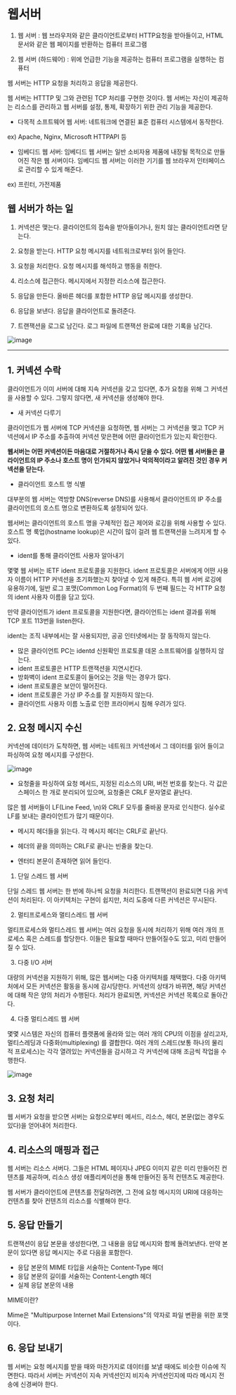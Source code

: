 웹서버
==

1. 웹 서버 : 웹 브라우저와 같은 클라이언트로부터 HTTP요청을 받아들이고, HTML 문서와 같은 웹 페이지를 반환하는 컴퓨터 프로그램


2. 웹 서버 (하드웨어) : 위에 언급한 기능을 제공하는 컴퓨터 프로그램을 실행하는 컴퓨터


웹 서버는 HTTP 요청을 처리하고 응답을 제공한다.

웹 서버는 HTTTP 및 그와 관련된 TCP 처리를 구현한 것이다. 웹 서버는 자신이 제공하는 리소스를 관리하고 웹 서버를 설정, 통제, 확장하기 위한 관리 기능을 제공한다.

- 다목적 소프트웨어 웹 서버: 네트워크에 연결된 표준 컴퓨터 시스템에서 동작한다.

ex) Apache, Nginx, Microsoft HTTPAPI 등

- 임베디드 웹 서버: 임베디드 웹 서버는 일반 소비자용 제품에 내장될 목적으로 만들어진 작은 웹 서버이다. 임베디드 웹 서버는 이러한 기기를 웹 브라우저 인터페이스로 관리할 수 있게 해준다.

ex) 프린터, 가전제품

웹 서버가 하는 일 
- 

1. 커넥션은 맺는다. 클라이언트의 접속을 받아들이거나, 원치 않는 클라이언트라면 닫는다.

2. 요청을 받는다. HTTP 요청 메시지를 네트워크로부터 읽어 들인다.

3. 요청을 처리한다. 요청 메시지를 해석하고 행동을 취한다.

4. 리소스에 접근한다. 메시지에서 지정한 리소스에 접근한다.

5. 응답을 만든다. 올바른 헤더를 포함한 HTTP 응답 메시지를 생성한다.

6. 응답을 보낸다. 응답을 클라이언트로 돌려준다.

7. 트랜잭션을 로그로 남긴다. 로그 파일에 트랜잭션 완료에 대한 기록을 남긴다.



![image](https://user-images.githubusercontent.com/70934609/107884262-61d27900-6f37-11eb-97a3-2d3decf79da2.png)

-------------------------

## 1. 커넥션 수락

클라이언트가 이미 서버에 대해 지속 커넥션을 갖고 있다면, 추가 요청을 위해 그 커넥션을 사용할 수 있다. 그렇지 않다면, 새 커넥션을 생성해야 한다.

- 새 커넥션 다루기

클라이언트가 웹 서버에 TCP 커넥션을 요청하면, 웹 서버는 그 커넥션을 맺고 TCP 커넥션에서 IP 주소를 추출하여 커넥션 맞은편에 어떤 클라이언트가 있는지 확인한다. 

**웹서버는 어떤 커넥션이든 마음대로 거절하거나 즉시 닫을 수 있다. 어떤 웹 서버들은 클라이언트의 IP 주소나 호스트 명이 인가되지 않았거나 악의적이라고 알려진 것인 경우 커넥션을 닫는다.**


- 클라이언트 호스트 명 식별

대부분의 웹 서버는 역방향 DNS(reverse DNS)를 사용해서 클라이언트의 IP 주소를 클라이언트의 호스트 명으로 변환하도록 설정되어 있다.

웹서버는 클라이언트의 호스트 명을 구체적인 접근 제어와 로깅을 위해 사용할 수 있다. 호스트 명 룩업(hostname lookup)은 시간이 많이 걸려 웹 트랜잭션을 느려지게 할 수 있다.

- ident를 통해 클라이언트 사용자 알아내기

몇몇 웹 서버는 IETF ident 프로토콜을 지원한다. ident 프로토콜은 서버에게 어떤 사용자 이름이 HTTP 커넥션을 초기화했는지 찾아낼 수 있게 해준다. 특히 웹 서버 로깅에 유용하기에, 일반 로그 포맷(Common Log Format)의 두 번째 필드는 각 HTTP 요청의 ident 사용자 이름을 담고 있다.

만약 클라이언트가 ident 프로토콜을 지원한다면, 클라이언트는 ident 결과를 위해 TCP 포트 113번을 listen한다.

ident는 조직 내부에서는 잘 사용되지만, 공공 인터넷에서는 잘 동작하지 않는다.

- 많은 클라이언트 PC는 identd 신원확인 프로토콜 데몬 소프트웨어를 실행하지 않는다.
- ident 프로토콜은 HTTP 트랜잭션을 지연시킨다.
- 방화벽이 ident 프로토콜이 들어오는 것을 막는 경우가 많다.
- ident 프로토콜은 보안이 떨어진다.
- ident 프로토콜은 가상 IP 주소를 잘 지원하지 않는다.
- 클라이언트 사용자 이름 노출로 인한 프라이버시 침해 우려가 있다.

## 2. 요청 메시지 수신

커넥션에 데이터가 도착하면, 웹 서버는 네트워크 커넥션에서 그 데이터를 읽어 들이고 파싱하여 요청 메시지를 구성한다.

![image](https://user-images.githubusercontent.com/70934609/107884611-4e281200-6f39-11eb-98d8-7356ce28d2c1.png)


- 요청줄을 파싱하여 요청 메서드, 지정된 리소스의 URI, 버전 번호를 찾는다. 각 값은 스페이스 한 개로 분리되어 있으며, 요청줄은 CRLF 문자열로 끝난다.

많은 웹 서버들이 LF(Line Feed, \n)와 CRLF 모두를 줄바꿈 문자로 인식한다. 실수로 LF를 보내는 클라이언트가 많기 때문이다.

- 메시지 헤더들을 읽는다. 각 메시지 헤더는 CRLF로 끝난다.

- 헤더의 끝을 의미하는 CRLF로 끝나는 빈줄을 찾는다.

- 엔터티 본문이 존재하면 읽어 들인다.


1. 단일 스레드 웹 서버

단일 스레드 웹 서버는 한 번에 하나씩 요청을 처리한다. 트랜잭션이 완료되면 다음 커넥션이 
처리된다. 이 아키텍처는 구현이 쉽지만, 처리 도중에 다른 커넥션은 무시된다.


2. 멀티프로세스와 멀티스레드 웹 서버

멀티프로세스와 멀티스레드 웹 서버는 여러 요청을 동시에 처리하기 위해 여러 개의 프로세스 혹은 스레드를 할당한다. 이들은 필요할 때마다 만들어질수도 있고, 미리 만들어질 수 있다.

3. 다중 I/O 서버

대량의 커넥션을 지원하기 위해, 많은 웹서버는 다중 아키텍처를 채택했다. 다중 아키텍처에서 모든 커넥션은 활동을 동시에 감시당한다. 커넥션의 상태가 바뀌면, 해당 커넥션에 대해 작은 양의 처리가 수행된다. 처리가 완료되면, 커넥션은 커넥션 목록으로 돌아간다.

4. 다중 멀티스레드 웹 서버

몇몇 시스템은 자신의 컴퓨터 플랫폼에 올라와 있는 여러 개의 CPU의 이점을 살리고자, 멀티스레딩과 다중화(multiplexing) 를 결합한다. 여러 개의 스레드(보통 하나의 물리적 프로세스)는 각각 열려있는 커넥션들을 감시하고 각 커넥션에 대해 조금씩 작업을 수행한다.

![image](https://user-images.githubusercontent.com/70934609/107884743-ff2eac80-6f39-11eb-8dd5-3ed6b8260da5.png)


## 3. 요청 처리

웹 서버가 요청을 받으면 서버는 요청으로부터 메서드, 리소스, 헤더, 본문(없는 경우도 있다)을 얻어내어 처리한다.

## 4. 리소스의 매핑과 접근

웹 서버는 리소스 서버다. 그들은 HTML 페이지나 JPEG 이미지 같은 미리 만들어진 컨텐츠를 제공하며, 리소스 생성 애플리케이션을 통해 만들어진 동적 컨텐츠도 제공한다.

웹 서버가 클라이언트에 콘텐츠를 전달하려면, 그 전에 요청 메시지의 URI에 대응하는 컨텐츠를 찾아 컨텐츠의 리소스를 식별해야 한다.


## 5. 응답 만들기

트랜잭션이 응답 본문을 생성한다면, 그 내용을 응답 메시지와 함께 돌려보낸다. 만약 본문이 있다면 응답 메시지는 주로 다음을 포함한다.

- 응답 본문의 MIME 타입을 서술하는 Content-Type 헤더
- 응답 본문의 길이를 서술하는 Content-Length 헤더
- 실제 응답 본문의 내용

MIME이란?

Mime은 "Multipurpose Internet Mail Extensions"의 약자로 파일 변환을 위한 포맷이다. 

## 6. 응답 보내기

웹 서버는 요청 메시지를 받을 때와 마찬가지로 데이터를 보낼 때에도 비슷한 이슈에 직면한다. 따라서 서버는 커넥션이 지속 커넥션인지 비지속 커넥션인지에 따라 메시지 전송에 신경써야 한다.